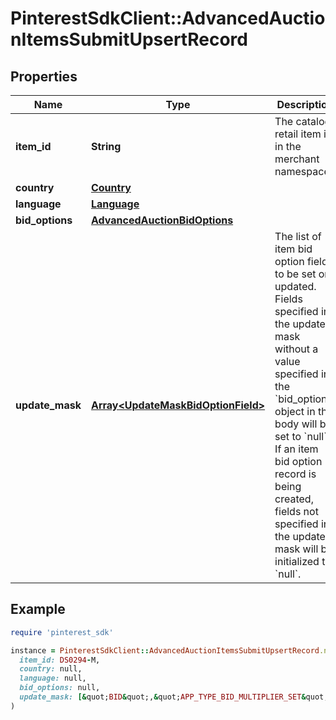 # PinterestSdkClient::AdvancedAuctionItemsSubmitUpsertRecord

## Properties

| Name | Type | Description | Notes |
| ---- | ---- | ----------- | ----- |
| **item_id** | **String** | The catalog retail item id in the merchant namespace |  |
| **country** | [**Country**](Country.md) |  |  |
| **language** | [**Language**](Language.md) |  |  |
| **bid_options** | [**AdvancedAuctionBidOptions**](AdvancedAuctionBidOptions.md) |  |  |
| **update_mask** | [**Array&lt;UpdateMaskBidOptionField&gt;**](UpdateMaskBidOptionField.md) | The list of item bid option fields to be set or updated. Fields specified in the updated mask without a value specified in the &#x60;bid_options&#x60; object in the body will be set to &#x60;null&#x60;. If an item bid option record is being created, fields not specified in the update mask will be initialized to &#x60;null&#x60;. |  |

## Example

```ruby
require 'pinterest_sdk'

instance = PinterestSdkClient::AdvancedAuctionItemsSubmitUpsertRecord.new(
  item_id: DS0294-M,
  country: null,
  language: null,
  bid_options: null,
  update_mask: [&quot;BID&quot;,&quot;APP_TYPE_BID_MULTIPLIER_SET&quot;]
)
```

